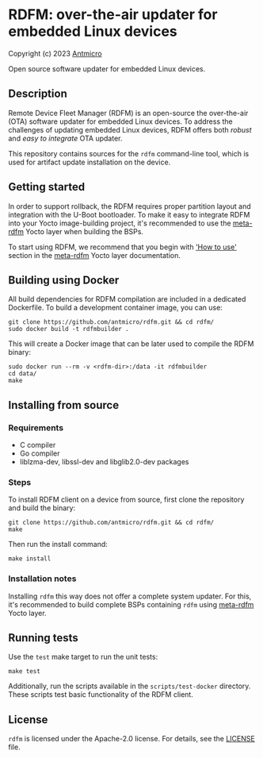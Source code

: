 # RDFM: over-the-air updater for embedded Linux devices

Copyright (c) 2023 [Antmicro](https://www.antmicro.com)

Open source software updater for embedded Linux devices.

## Description

Remote Device Fleet Manager (RDFM) is an open-source the over-the-air (OTA) software updater for embedded Linux
devices.
To address the challenges of updating embedded Linux devices, RDFM offers both *robust* and *easy to integrate* OTA updater.

This repository contains sources for the `rdfm` command-line tool, which is used for artifact update installation on the device.

## Getting started
In order to support rollback, the RDFM requires proper partition layout and integration with the U-Boot bootloader. To make it easy to integrate RDFM into your Yocto image-building project, it's recommended to use the [meta-rdfm](https://github.com/antmicro/meta-antmicro/tree/master/meta-rdfm) Yocto layer when building the BSPs.

To start using RDFM, we recommend that you begin with ['How to use'](https://github.com/antmicro/meta-antmicro/tree/master/meta-rdfm#how-to-use) section in the [meta-rdfm](https://github.com/antmicro/meta-antmicro/tree/master/meta-rdfm) Yocto layer documentation.

## Building using Docker
All build dependencies for RDFM compilation are included in a dedicated Dockerfile. To build a development container image, you can use:
```
git clone https://github.com/antmicro/rdfm.git && cd rdfm/
sudo docker build -t rdfmbuilder .
```

This will create a Docker image that can be later used to compile the RDFM binary:
```
sudo docker run --rm -v <rdfm-dir>:/data -it rdfmbuilder
cd data/
make
```

## Installing from source
### Requirements
* C compiler
* Go compiler
* liblzma-dev, libssl-dev and libglib2.0-dev packages

### Steps
To install RDFM client on a device from source, first clone the repository and build the binary:
```
git clone https://github.com/antmicro/rdfm.git && cd rdfm/
make
```

Then run the install command:
```
make install
```

### Installation notes
Installing `rdfm` this way does not offer a complete system updater.
For this, it's recommended to build complete BSPs containing `rdfm` using [meta-rdfm](https://github.com/antmicro/meta-antmicro/tree/master/meta-rdfm) Yocto layer.

## Running tests
Use the `test` make target to run the unit tests:
```
make test
```

Additionally, run the scripts available in the `scripts/test-docker` directory. These scripts test basic functionality of the RDFM client.


## License

`rdfm` is licensed under the Apache-2.0 license. For details, see the [LICENSE](LICENSE) file.

